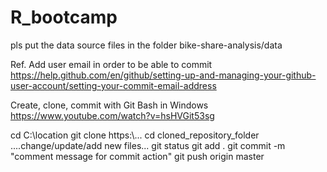 # R_bootcamp

pls put the data source files in the folder bike-share-analysis/data

Ref.
Add user email in order to be able to commit
https://help.github.com/en/github/setting-up-and-managing-your-github-user-account/setting-your-commit-email-address

Create, clone, commit with Git Bash in Windows
https://www.youtube.com/watch?v=hsHVGit53sg

cd C:\location
git clone https:\\...
cd cloned_repository_folder
....change/update/add new files...
git status
git add .
git commit -m "comment message for commit action"
git push origin master





